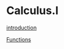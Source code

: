 # Calculus.I
[introduction](https://github.com/alexvanhalen/Calculus.I/blob/main/%E5%BC%95%E8%A8%80.ipynb)

[Functions](https://github.com/alexvanhalen/Calculus.I/blob/main/%E5%87%BD%E6%95%B8.ipynb)
